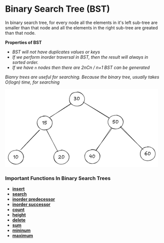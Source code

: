 # Binary Search Tree (BST)  

In binary search tree, for every node all the elements in it's left sub-tree are smaller than that node and all the elements in the right sub-tree are greated than that node.  

**Properties of BST**  
-   _BST will not have duplicates values or keys_
-   _If we perform inorder traversal in BST, then the result will always in sorted order._
-   _If we have `n` nodes then there are 2nCn / n+1 BST can be generated_  

_Bianry trees are useful for searching. Because the binary tree, usually takes $O(logn)$ time, for searching_  

![Binary Search Tree](../../assets/binary_search_tree.png)  

### Important Functions In Binary Search Trees  
-   **[insert]()**
-   **[search]()**
-   **[inorder predecessor]()**
-   **[inorder successor]()**
-   **[count]()**
-   **[height]()**
-   **[delete]()**
-   **[sum]()**
-   **[mininum]()**
-   **[maximum]()**  
